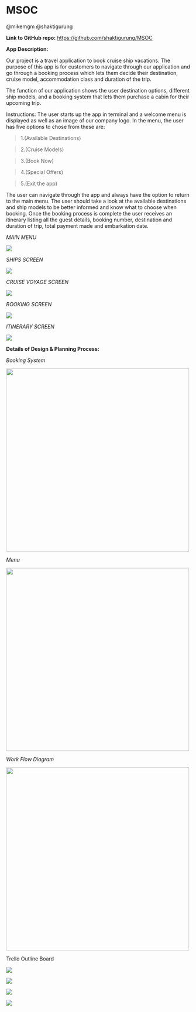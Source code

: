 # MSOC 
@mikemgm @shaktigurung

**Link to GitHub repo:** https://github.com/shaktigurung/MSOC 

**App Description:** 

Our project is a travel application to book cruise ship vacations. The purpose of this app is for customers to navigate through our application and go through a booking process which lets them decide their destination, cruise model, accommodation class and duration of the trip. 

The function of our application shows the user destination options, different ship models, and a booking system that lets them purchase a cabin for their upcoming trip.

Instructions: 
The user starts up the app in terminal and a welcome menu is displayed as well as an image of our company logo. In the menu, the user has five options to chose from these are: 

>1.(Available Destinations)  

>2.(Cruise Models)   

>3.(Book Now)  

>4.(Special Offers)  

>5.(Exit the app) 

The user can navigate through the app and always have the option to return to the main menu. The user should take a look at the available destinations and ship models to be better informed and know what to choose when booking. Once the booking process is complete the user receives an itinerary listing all the guest details, booking number, destination and duration of trip, total payment made and embarkation date. 


*MAIN MENU*

![](/docs/app_screenshots/app_screenshots2/Main_Screen.png) 


*SHIPS SCREEN*

![](/docs/app_screenshots/app_screenshots2/Ships_Details.png)


*CRUISE VOYAGE SCREEN*

![](/docs/app_screenshots/app_screenshots2/Cruise_Voyage_Details.png) 


*BOOKING SCREEN*

![](/docs/app_screenshots/app_screenshots2/Booking_Details.png)


*ITINERARY SCREEN*

![](/docs/app_screenshots/app_screenshots2/Itinerary_Details.png)


**Details of Design & Planning Process:** 

*Booking System*

<img src="docs/brainstorm/booking_system.jpg" width="500" height="500"> 


*Menu* 

<img src="docs/brainstorm/menu.jpg" width="500" height="500">


*Work Flow Diagram* 

<img src="docs/brainstorm/workflow_diagram.jpg" width="500" height="500">



Trello Outline Board

![](/docs/Trello/1.png) 

![](/docs/Trello/2.png)

![](/docs/Trello/3.png) 

![](/docs/Trello/4.png)
